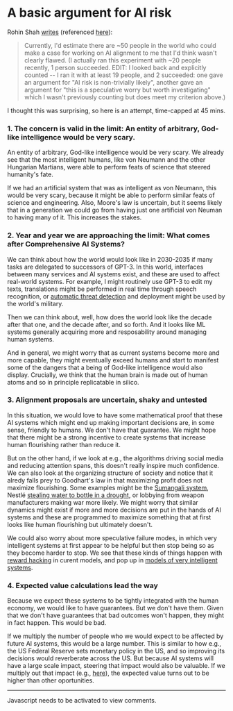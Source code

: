 A basic argument for AI risk
============================

Rohin Shah [writes](https://www.lesswrong.com/posts/bkpZHXMJx3dG5waA7/ways-to-buy-time?commentId=jropYhtAW72zfHRBr) (referenced [here](https://forum.effectivealtruism.org/posts/2S3CHPwaJBE5h8umW/read-the-sequences)):

> Currently, I'd estimate there are ~50 people in the world who could make a case for working on AI alignment to me that I'd think wasn't clearly flawed. (I actually ran this experiment with ~20 people recently, 1 person succeeded. EDIT: I looked back and explicitly counted -- I ran it with at least 19 people, and 2 succeeded: one gave an argument for "AI risk is non-trivially likely", another gave an argument for "this is a speculative worry but worth investigating" which I wasn't previously counting but does meet my criterion above.)

I thought this was surprising, so here is an attempt, time-capped at 45 mins.

### 1. The concern is valid in the limit: An entity of arbitrary, God-like intelligence would be very scary.

An entity of arbitrary, God-like intelligence would be very scary. We already see that the most intelligent humans, like von Neumann and the other Hungarian Martians, were able to perform feats of science that steered humanity's fate.

If we had an artificial system that was as intelligent as von Neumann, this would be very scary, because it might be able to perform similar feats of science and engineering. Also, Moore's law is uncertain, but it seems likely that in a generation we could go from having just one artificial von Neuman to having many of it. This increases the stakes.

### 2. Year and year we are approaching the limit: What comes after Comprehensive AI Systems?

We can think about how the world would look like in 2030-2035 if many tasks are delegated to successors of GPT-3. In this world, interfaces between many services and AI systems exist, and these are used to affect real-world systems. For example, I might routinely use GPT-3 to edit my texts, translations might be performed in real time through speech recognition, or [automatic threat detection](https://www.lesswrong.com/posts/vDvKWdCCNo9moNcMr/us-military-global-information-dominance-experiments) and deployment might be used by the world's military.

Then we can think about, well, how does the world look like the decade after that one, and the decade after, and so forth. And it looks like ML systems generally acquiring more and resposability around managing human systems.

And in general, we might worry that as current systems become more and more capable, they might eventually exceed humans and start to manifest some of the dangers that a being of God-like intelligence would also display. Crucially, we think that the human brain is made out of human atoms and so in principle replicatable in silico. 

### 3. Alignment proposals are uncertain, shaky and untested

In this situation, we would love to have some mathematical proof that these AI systems which might end up making important decisions are, in some sense, friendly to humans. We don't have that guarantee. We might hope that there might be a strong incentive to create systems that increase human flourishing rather than reduce it. 

But on the other hand, if we look at e.g., the algorithms driving social media and reducing attention spans, this doesn't really inspire much confidence. We can also look at the organizing structure of society and notice that it alredy falls prey to Goodhart's law in that maximizing profit does not maximize flourishing. Some examples might be the [Sumangali system](https://en.wikipedia.org/wiki/Sumangali_%28child_labour%29), Nestlé [stealing water to bottle in a drought](https://www.theguardian.com/us-news/2021/apr/27/california-nestle-water-san-bernardino-forest-drought), or lobbying from weapon manufacturers making war more likely. We might worry that similar dynamics might exist if more and more decisions are put in the hands of AI systems and these are programmed to maximize something that at first looks like human flourishing but ultimately doesn't.

We could also worry about more speculative failure modes, in which very intelligent systems at first appear to be helpful but then stop being so as they become harder to stop. We see that these kinds of things happen with [reward hacking](https://docs.google.com/spreadsheets/d/e/2PACX-1vRPiprOaC3HsCf5Tuum8bRfzYUiKLRqJmbOoC-32JorNdfyTiRRsR7Ea5eWtvsWzuxo8bjOxCG84dAg/pubhtml) in curent models, and pop up in [models of very intelligent systems](https://www.lesswrong.com/posts/nyCHnY7T5PHPLjxmN/open-question-are-minimal-circuits-daemon-free). 

### 4. Expected value calculations lead the way

Because we expect these systems to be tightly integrated with the human economy, we would like to have guarantees. But we don't have them. Given that we don't have guarantees that bad outcomes won't happen, they might in fact happen. This would be bad.

If we multiply the number of people who we would expect to be affected by future AI systems, this would be a large number. This is similar to how e.g., the US Federal Reserve sets monetary policy in the US, and so improving its decisions would reverberate across the US. But because AI systems will have a large scale impact, steering that impact would also be valuable. If we multiply out that impact (e.g., [here](https://www.beguide.org/hostile-artificial-intelligence.html)), the expected value turns out to be higher than other oportunities.


---

<p><section id="isso-thread">
  <noscript>Javascript needs to be activated to view comments.</noscript>
</section></p>
